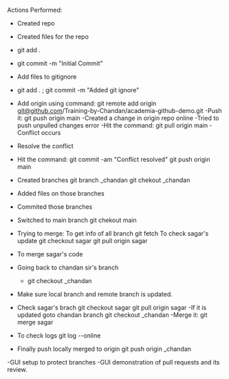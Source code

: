 Actions Performed:
- Created repo
- Created files for the repo
- git add .
- git commit -m "Initial Commit"
- Add files to gitignore
- git add . ; git commit -m "Added git ignore"
- Add origin using command:
    git remote add origin git@github.com/Training-by-Chandan/academia-github-demo.git
-Push it:
    git push origin main
-Created a change in origin repo online
-Tried to push 
    unpulled changes error
-Hit the command:
    git pull origin main
-Conflict occurs 
- Resolve the conflict
- Hit the command:
    git commit -am "Conflict resolved"
    git push origin main
- Created branches
    git branch _chandan
    git chekout _chandan
- Added files on those branches
- Commited those branches
- Switched to main branch
    git chekout main


- Trying to merge:
    To get info of all branch
     git fetch
    To check sagar's update 
     git checkout sagar
     git pull origin sagar
- To merge sagar's code
- Going back to chandan sir's branch
    - git checkout _chandan
- Make sure local branch and remote branch is updated.
- Check sagar's brach
     git checkout sagar
     git pull origin sagar
-If it is updated goto chandan branch
     git checkout _chandan
-Merge it:
     git merge sagar 
- To check logs
    git log --online
- Finally push locally merged to origin
    git push origin _chandan

-GUI setup to protect branches
-GUI demonstration of pull requests and its review.